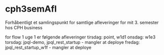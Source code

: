 # cph3semAfl
Forhåbentligt et samlingspunkt for samtlige afleveringer for mit 3. semester hos CPH business

for flow 1 uge 1 er følgende afleveringer
tirsdag: point, w1d1
onsdag: w1e3
torsdag: jpql-demo, jpql_rest_startup - mangler at deploye
fredag: jpql_rest_startup_w1f - mangler at deploye
